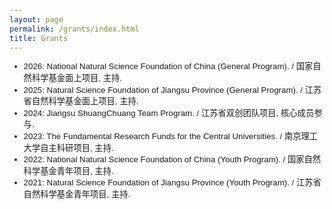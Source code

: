```yaml
---
layout: page
permalink: /grants/index.html
title: Grants
---
```

<ul class="compact-list" style="font-family: sans-serif; font-size: 0.95em; line-height: 1.4;">
    <li>2026: National Natural Science Foundation of China (General Program). / 国家自然科学基金面上项目, 主持.</li>
    <li>2025: Natural Science Foundation of Jiangsu Province (General Program). / 江苏省自然科学基金面上项目, 主持.</li>
    <li>2024: Jiangsu ShuangChuang Team Program. / 江苏省双创团队项目, 核心成员参与.</li>
    <li>2023: The Fundamental Research Funds for the Central Universities. / 南京理工大学自主科研项目, 主持.</li>
    <li>2022: National Natural Science Foundation of China (Youth Program). / 国家自然科学基金青年项目, 主持.</li>
    <li>2021: Natural Science Foundation of Jiangsu Province (Youth Program). / 江苏省自然科学基金青年项目, 主持.</li>
</ul>
<br>

